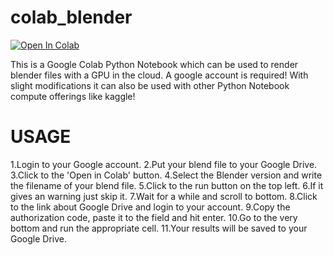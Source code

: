 # colab_blender

[![Open In Colab](https://colab.research.google.com/assets/colab-badge.svg)](https://colab.research.google.com/github/enes4949/colab_blender/blob/master/runblender.ipynb)


This is a Google Colab Python Notebook which can be used to render blender files with a GPU in the cloud. A google account is required!
With slight modifications it can also be used with other Python Notebook compute offerings like kaggle!

USAGE
=====
1.Login to your Google account.
2.Put your blend file to your Google Drive.
3.Click to the 'Open in Colab' button.
4.Select the Blender version and write the filename of your blend file.
5.Click to the run button on the top left.
6.If it gives an warning just skip it.
7.Wait for a while and scroll to bottom.
8.Click to the link about Google Drive and login to your account.
9.Copy the authorization code, paste it to the field and hit enter. 
10.Go to the very bottom and run the appropriate cell.
11.Your results will be saved to your Google Drive.
